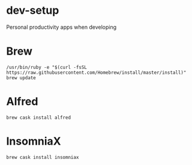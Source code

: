 # dev-setup
Personal productivity apps when developing

# Brew
``/usr/bin/ruby -e "$(curl -fsSL https://raw.githubusercontent.com/Homebrew/install/master/install)"``\
``brew update``

# Alfred
``brew cask install alfred``

# InsomniaX
``brew cask install insomniax``
